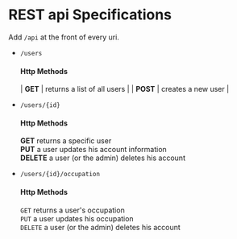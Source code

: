# REST api Specifications

Add ```/api``` at the front of every uri.

* ```/users```

    #### Http Methods
    | **GET**  | returns a list of all users |
    | **POST** | creates a new user |

* ```/users/{id}```

    #### Http Methods
    **GET** returns a specific user    
    **PUT** a user updates his account information    
    **DELETE** a user (or the admin) deletes his account

* ```/users/{id}/occupation```

    #### Http Methods
    ```GET``` returns a user's occupation  
    ```PUT``` a user updates his occupation  
    ```DELETE``` a user (or the admin) deletes his account
